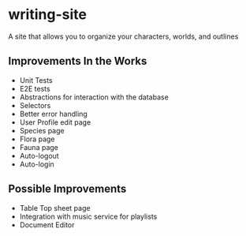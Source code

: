 # writing-site

A site that allows you to organize your characters, worlds, and outlines

## Improvements In the Works

- Unit Tests
- E2E tests
- Abstractions for interaction with the database
- Selectors
- Better error handling
- User Profile edit page
- Species page
- Flora page
- Fauna page
- Auto-logout
- Auto-login

## Possible Improvements

- Table Top sheet page
- Integration with music service for playlists
- Document Editor
